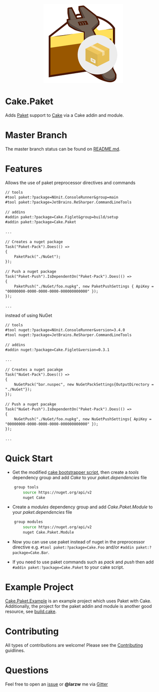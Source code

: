 <p align="center">
  <img src="./Images/CakePaketLogo.png" />
</p>

# Cake.Paket

Adds [Paket](https://fsprojects.github.io/Paket/) support to [Cake](http://cakebuild.net/) via a Cake addin and module.

# Master Branch

The master branch status can be found on [README.md](https://github.com/larzw/Cake.Paket/blob/master/README.md).

# Features

Allows the use of paket preprocessor directives and commands

```cake
// tools
#tool paket:?package=NUnit.ConsoleRunner&group=main
#tool paket:?package=JetBrains.ReSharper.CommandLineTools

// addins
#addin paket:?package=Cake.Figlet&group=build/setup
#addin paket:?package=Cake.Paket

...

// Creates a nuget package
Task("Paket-Pack").Does(() =>
{
    PaketPack("./NuGet");
});

// Push a nuget package
Task("Paket-Push").IsDependentOn("Paket-Pack").Does(() =>
{
    PaketPush("./NuGet/foo.nupkg", new PaketPushSettings { ApiKey = "00000000-0000-0000-0000-000000000000" });
});

...
```

instead of using NuGet

```cake
// tools
#tool nuget:?package=NUnit.ConsoleRunner&version=3.4.0
#tool nuget:?package=JetBrains.ReSharper.CommandLineTools

// addins
#addin nuget:?package=Cake.Figlet&version=0.3.1

...

// Creates a nuget pacakge
Task("NuGet-Pack").Does(() =>
{
    NuGetPack("bar.nuspec", new NuGetPackSettings{OutputDirectory = "./NuGet"});
});

// Push a nuget pacakge
Task("NuGet-Push").IsDependentOn("Paket-Pack").Does(() =>
{
    NuGetPush("./NuGet/foo.nupkg", new NuGetPushSettings{ ApiKey = "00000000-0000-0000-0000-000000000000" });
});

...
```

# Quick Start

* Get the modified [cake bootstrapper script](https://github.com/larzw/Cake.Paket/blob/master/Documentation/CakeBootstrapper.md), then create a *tools* dependency group and add *Cake* to your *paket.dependencies* file
```bash
    group tools
        source https://nuget.org/api/v2
        nuget Cake
```

* Create a *modules* dependency group and add *Cake.Paket.Module* to your *paket.dependencies* file
```bash
    group modules
        source https://nuget.org/api/v2
        nuget Cake.Paket.Module
```

* Now you can use use paket instead of nuget in the preprocessor directive e.g. `#tool paket:?package=Cake.Foo` and/or  `#addin paket:?package=Cake.Bar`.

* If you need to use paket commands such as *pack* and *push* then add `#addin paket:?package=Cake.Paket` to your cake script.

# Example Project

[Cake.Paket.Example](https://github.com/larzw/Cake.Paket.Example) is an example project which uses Paket with Cake. Additionally, the project for the paket addin and module is another good resource, see [build.cake](https://github.com/larzw/Cake.Paket/blob/master/build.cake).

# Contributing

All types of contributions are welcome! Please see the [Contributing](https://github.com/larzw/Cake.Paket/blob/master/.github/CONTRIBUTING.md) guidlines.

# Questions

Feel free to open an [issue](https://github.com/larzw/Cake.Paket/issues) or **@larzw** me via [Gitter](https://gitter.im/cake-contrib/Lobby)

